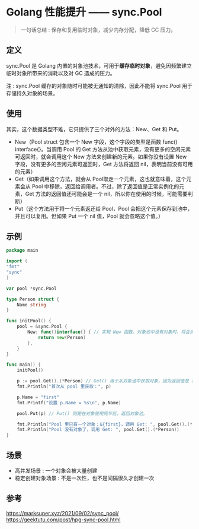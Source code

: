 # Golang 性能提升 —— sync.Pool


>一句话总结 : 保存和复用临时对象，减少内存分配，降低 GC 压力。</br>

<!--more-->

## 定义

sync.Pool 是 Golang 内置的对象池技术，可用于**缓存临时对象**，避免因频繁建立临时对象所带来的消耗以及对 GC 造成的压力。

注 : sync.Pool 缓存的对象随时可能被无通知的清除，因此不能将 sync.Pool 用于存储持久对象的场景。

## 使用

其实，这个数据类型不难，它只提供了三个对外的方法：New、Get 和 Put。

- New（Pool struct 包含一个 New 字段，这个字段的类型是函数 func() interface{}。当调用 Pool 的 Get 方法从池中获取元素，没有更多的空闲元素可返回时，就会调用这个 New 方法来创建新的元素。如果你没有设置 New 字段，没有更多的空闲元素可返回时，Get 方法将返回 nil，表明当前没有可用的元素）
- Get（如果调用这个方法，就会从 Pool取走一个元素，这也就意味着，这个元素会从 Pool 中移除，返回给调用者。不过，除了返回值是正常实例化的元素，Get 方法的返回值还可能会是一个 nil，所以你在使用的时候，可能需要判断）
- Put（这个方法用于将一个元素返还给 Pool，Pool 会把这个元素保存到池中，并且可以复用。但如果 Put 一个 nil 值，Pool 就会忽略这个值。）

## 示例

```go
package main

import (
"fmt"
"sync"
)

var pool *sync.Pool

type Person struct {
	Name string
}

func initPool() {
	pool = &sync.Pool {
		New: func()interface{} { // 实现 New 函数。对象池中没有对象时，将会调用 New 函数创建。
			return new(Person)
		},
	}
}

func main() {
	initPool()

	p := pool.Get().(*Person) // Get() 用于从对象池中获取对象，因为返回值是 interface{}，因此需要类型转换。
	fmt.Println("首次从 pool 里获取：", p)

	p.Name = "first"
	fmt.Printf("设置 p.Name = %s\n", p.Name)

	pool.Put(p) // Put() 则是在对象使用完毕后，返回对象池。

	fmt.Println("Pool 里已有一个对象：&{first}，调用 Get: ", pool.Get().(*Person))
	fmt.Println("Pool 没有对象了，调用 Get: ", pool.Get().(*Person))
}
```

## 场景

- 高并发场景 : 一个对象会被大量创建
- 稳定创建对象场景 : 不是一次性，也不是间隔很久才创建一次

## 参考
https://marksuper.xyz/2021/09/02/sync_pool/</br>
https://geektutu.com/post/hpg-sync-pool.html</br>
